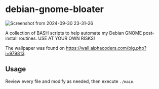 # debian-gnome-bloater
![Screenshot from 2024-09-30 23-31-26](https://github.com/user-attachments/assets/a4192c04-89c5-4f94-b528-48f6bad405cd)

A collection of BASH scripts to help automate my Debian GNOME post-install routines. USE AT YOUR OWN RISKS!

The wallpaper was found on https://wall.alphacoders.com/big.php?i=979813.

## Usage
Review every file and modify as needed, then execute ```./main```.
